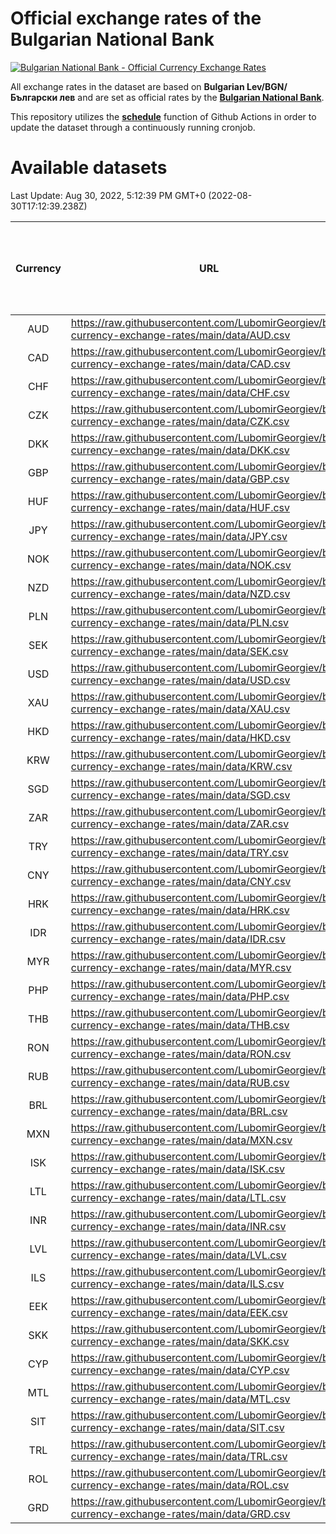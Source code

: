 # Official exchange rates of the Bulgarian National Bank

[![Bulgarian National Bank - Official Currency Exchange Rates](https://github.com/LubomirGeorgiev/bnb-currency-exchange-rates/actions/workflows/update-rates.yml/badge.svg?branch=main)](https://github.com/LubomirGeorgiev/bnb-currency-exchange-rates/actions/workflows/update-rates.yml)

All exchange rates in the dataset are based on **Bulgarian Lev/BGN/Български лев** and are set as official rates by the [**Bulgarian National Bank**](https://www.bnb.bg/Statistics/StExternalSector/StExchangeRates/StERForeignCurrencies/index.htm?toLang=_EN).

This repository utilizes the [**schedule**](https://docs.github.com/en/actions/reference/events-that-trigger-workflows) function of Github Actions in order to update the dataset through a continuously running cronjob.

# Available datasets

<!-- START LINKS (DO NOT EVER FU*ING DELETE THIS COMMENT FOR THE LOVE OF YOUR LIFE!!! IF YOU ARE CURIOS HOW IT WORKS, YOU CAN HAVE A LOOK AT ./src/updateReadme.ts) -->

Last Update: Aug 30, 2022, 5:12:39 PM GMT+0 (2022-08-30T17:12:39.238Z)

| Currency | URL                                                                                             | Number of records | Number of missing days that were filled in |
| :------: | ----------------------------------------------------------------------------------------------- | :---------------: | :----------------------------------------: |
|   AUD    | https://raw.githubusercontent.com/LubomirGeorgiev/bnb-currency-exchange-rates/main/data/AUD.csv |       8241        |                    2545                    |
|   CAD    | https://raw.githubusercontent.com/LubomirGeorgiev/bnb-currency-exchange-rates/main/data/CAD.csv |       8241        |                    2545                    |
|   CHF    | https://raw.githubusercontent.com/LubomirGeorgiev/bnb-currency-exchange-rates/main/data/CHF.csv |       8241        |                    2545                    |
|   CZK    | https://raw.githubusercontent.com/LubomirGeorgiev/bnb-currency-exchange-rates/main/data/CZK.csv |       8241        |                    2545                    |
|   DKK    | https://raw.githubusercontent.com/LubomirGeorgiev/bnb-currency-exchange-rates/main/data/DKK.csv |       8241        |                    2545                    |
|   GBP    | https://raw.githubusercontent.com/LubomirGeorgiev/bnb-currency-exchange-rates/main/data/GBP.csv |       8241        |                    2545                    |
|   HUF    | https://raw.githubusercontent.com/LubomirGeorgiev/bnb-currency-exchange-rates/main/data/HUF.csv |       8241        |                    2545                    |
|   JPY    | https://raw.githubusercontent.com/LubomirGeorgiev/bnb-currency-exchange-rates/main/data/JPY.csv |       8241        |                    2545                    |
|   NOK    | https://raw.githubusercontent.com/LubomirGeorgiev/bnb-currency-exchange-rates/main/data/NOK.csv |       8241        |                    2545                    |
|   NZD    | https://raw.githubusercontent.com/LubomirGeorgiev/bnb-currency-exchange-rates/main/data/NZD.csv |       8241        |                    2545                    |
|   PLN    | https://raw.githubusercontent.com/LubomirGeorgiev/bnb-currency-exchange-rates/main/data/PLN.csv |       8241        |                    2545                    |
|   SEK    | https://raw.githubusercontent.com/LubomirGeorgiev/bnb-currency-exchange-rates/main/data/SEK.csv |       8241        |                    2545                    |
|   USD    | https://raw.githubusercontent.com/LubomirGeorgiev/bnb-currency-exchange-rates/main/data/USD.csv |       8241        |                    2545                    |
|   XAU    | https://raw.githubusercontent.com/LubomirGeorgiev/bnb-currency-exchange-rates/main/data/XAU.csv |       8241        |                    2547                    |
|   HKD    | https://raw.githubusercontent.com/LubomirGeorgiev/bnb-currency-exchange-rates/main/data/HKD.csv |       7939        |                    2454                    |
|   KRW    | https://raw.githubusercontent.com/LubomirGeorgiev/bnb-currency-exchange-rates/main/data/KRW.csv |       7939        |                    2454                    |
|   SGD    | https://raw.githubusercontent.com/LubomirGeorgiev/bnb-currency-exchange-rates/main/data/SGD.csv |       7939        |                    2454                    |
|   ZAR    | https://raw.githubusercontent.com/LubomirGeorgiev/bnb-currency-exchange-rates/main/data/ZAR.csv |       7939        |                    2454                    |
|   TRY    | https://raw.githubusercontent.com/LubomirGeorgiev/bnb-currency-exchange-rates/main/data/TRY.csv |       6423        |                    1986                    |
|   CNY    | https://raw.githubusercontent.com/LubomirGeorgiev/bnb-currency-exchange-rates/main/data/CNY.csv |       6303        |                    1950                    |
|   HRK    | https://raw.githubusercontent.com/LubomirGeorgiev/bnb-currency-exchange-rates/main/data/HRK.csv |       6303        |                    1950                    |
|   IDR    | https://raw.githubusercontent.com/LubomirGeorgiev/bnb-currency-exchange-rates/main/data/IDR.csv |       6303        |                    1950                    |
|   MYR    | https://raw.githubusercontent.com/LubomirGeorgiev/bnb-currency-exchange-rates/main/data/MYR.csv |       6303        |                    1950                    |
|   PHP    | https://raw.githubusercontent.com/LubomirGeorgiev/bnb-currency-exchange-rates/main/data/PHP.csv |       6303        |                    1950                    |
|   THB    | https://raw.githubusercontent.com/LubomirGeorgiev/bnb-currency-exchange-rates/main/data/THB.csv |       6303        |                    1950                    |
|   RON    | https://raw.githubusercontent.com/LubomirGeorgiev/bnb-currency-exchange-rates/main/data/RON.csv |       6244        |                    1932                    |
|   RUB    | https://raw.githubusercontent.com/LubomirGeorgiev/bnb-currency-exchange-rates/main/data/RUB.csv |       6121        |                    1892                    |
|   BRL    | https://raw.githubusercontent.com/LubomirGeorgiev/bnb-currency-exchange-rates/main/data/BRL.csv |       5333        |                    1653                    |
|   MXN    | https://raw.githubusercontent.com/LubomirGeorgiev/bnb-currency-exchange-rates/main/data/MXN.csv |       5333        |                    1653                    |
|   ISK    | https://raw.githubusercontent.com/LubomirGeorgiev/bnb-currency-exchange-rates/main/data/ISK.csv |       5239        |                    1621                    |
|   LTL    | https://raw.githubusercontent.com/LubomirGeorgiev/bnb-currency-exchange-rates/main/data/LTL.csv |       5151        |                    1580                    |
|   INR    | https://raw.githubusercontent.com/LubomirGeorgiev/bnb-currency-exchange-rates/main/data/INR.csv |       4966        |                    1539                    |
|   LVL    | https://raw.githubusercontent.com/LubomirGeorgiev/bnb-currency-exchange-rates/main/data/LVL.csv |       4788        |                    1468                    |
|   ILS    | https://raw.githubusercontent.com/LubomirGeorgiev/bnb-currency-exchange-rates/main/data/ILS.csv |       4242        |                    1320                    |
|   EEK    | https://raw.githubusercontent.com/LubomirGeorgiev/bnb-currency-exchange-rates/main/data/EEK.csv |       3996        |                    1222                    |
|   SKK    | https://raw.githubusercontent.com/LubomirGeorgiev/bnb-currency-exchange-rates/main/data/SKK.csv |       2968        |                    910                     |
|   CYP    | https://raw.githubusercontent.com/LubomirGeorgiev/bnb-currency-exchange-rates/main/data/CYP.csv |       2904        |                    888                     |
|   MTL    | https://raw.githubusercontent.com/LubomirGeorgiev/bnb-currency-exchange-rates/main/data/MTL.csv |       2602        |                    797                     |
|   SIT    | https://raw.githubusercontent.com/LubomirGeorgiev/bnb-currency-exchange-rates/main/data/SIT.csv |       2540        |                    776                     |
|   TRL    | https://raw.githubusercontent.com/LubomirGeorgiev/bnb-currency-exchange-rates/main/data/TRL.csv |       1816        |                    557                     |
|   ROL    | https://raw.githubusercontent.com/LubomirGeorgiev/bnb-currency-exchange-rates/main/data/ROL.csv |       1695        |                    522                     |
|   GRD    | https://raw.githubusercontent.com/LubomirGeorgiev/bnb-currency-exchange-rates/main/data/GRD.csv |        357        |                    105                     |

<!-- END LINKS (DO NOT EVER FU*ING DELETE THIS COMMENT FOR THE LOVE OF YOUR LIFE!!! IF YOU ARE CURIOS HOW IT WORKS, YOU CAN HAVE A LOOK AT ./src/updateReadme.ts) -->
